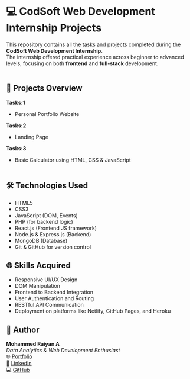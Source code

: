 # 💻 CodSoft Web Development Internship Projects

This repository contains all the tasks and projects completed during the **CodSoft Web Development Internship**. <br>
The internship offered practical experience across beginner to advanced levels, focusing on both **frontend** and **full-stack** development.<br><br>

## 📁 Projects Overview
**Tasks:1** <br>
- Personal Portfolio Website <br>


**Tasks:2** <br>
- Landing Page <br>

**Tasks:3** <br>
- Basic Calculator using HTML, CSS & JavaScript <br><br>

## 🛠️ Technologies Used
- HTML5 <br>
- CSS3 <br>
- JavaScript (DOM, Events) <br>
- PHP (for backend logic) <br>
- React.js (Frontend JS framework) <br>
- Node.js & Express.js (Backend) <br>
- MongoDB (Database) <br>
- Git & GitHub for version control <br>

## 🌐 Skills Acquired
- Responsive UI/UX Design <br>
- DOM Manipulation <br>
- Frontend to Backend Integration <br>
- User Authentication and Routing <br>
- RESTful API Communication <br>
- Deployment on platforms like Netlify, GitHub Pages, and Heroku <br>

## 🙌 Author
**Mohammed Raiyan A** <br>
_Data Analytics & Web Development Enthusiast_ <br>
🌐 [Portfolio](http://mdraiyan.ct.ws) <br>
🔗 [LinkedIn](https://linkedin.com/in/mohammed-raiyan21) <br>
💻 [GitHub](https://github.com/mohammedraiyan05)
